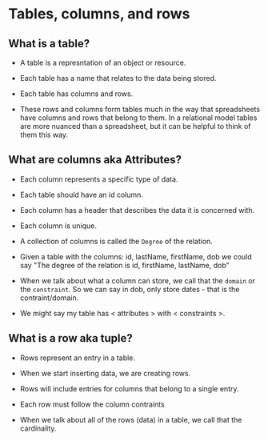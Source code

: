 # Tables, columns, and rows

## What is a table?

- A table is a represntation of an object or resource.

- Each table has a name that relates to the data being stored.

- Each table has columns and rows.

- These rows and columns form tables much in the way that spreadsheets have columns and rows that belong to them. In a relational model tables are more nuanced than a spreadsheet, but it can be helpful to think of them this way.

## What are columns aka Attributes?

- Each column represents a specific type of data.

- Each table should have an id column.

- Each column has a header that describes the data it is concerned with.

- Each column is unique.

- A collection of columns is called the `Degree` of the relation.

- Given a table with the columns: id, lastName, firstName, dob we could say "The degree of the relation is id, firstName, lastName, dob"

- When we talk about what a column can store, we call that the `domain` or the `constraint`. So we can say in dob, only store dates - that is the contraint/domain.

- We might say my table has < attributes > with < constraints >.

## What is a row aka tuple?

- Rows represent an entry in a table.

- When we start inserting data, we are creating rows.

- Rows will include entries for columns that belong to a single entry.

- Each row must follow the column contraints

- When we talk about all of the rows (data) in a table, we call that the cardinality.
